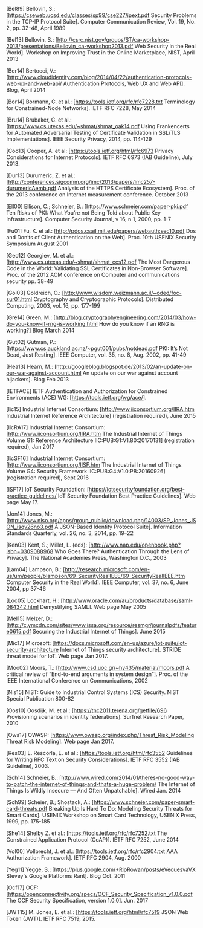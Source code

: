 
[Bel89] Bellovin, S.: [https://cseweb.ucsd.edu/classes/sp99/cse227/ipext.pdf Security Problems in the TCP-IP Protocol Suite]. Computer Communication Review, Vol. 19, No. 2, pp. 32-48, April 1989

[Bel13] Bellovin, S.: [http://csrc.nist.gov/groups/ST/ca-workshop-2013/presentations/Bellovin_ca-workshop2013.pdf Web Security in the Real World]. Workshop on Improving Trust in the Online Marketplace, NIST, April 2013

[Ber14] Bertocci, V.: [http://www.cloudidentity.com/blog/2014/04/22/authentication-protocols-web-ux-and-web-api/ Authentication Protocols, Web UX and Web API]. Blog, April 2014

[Bor14] Bormann, C. et al.: [https://tools.ietf.org/rfc/rfc7228.txt Terminology for Constrained-Node Networks]. IETF RFC 7228, May 2014

[Bru14] Brubaker, C. et al.: [https://www.cs.utexas.edu/~shmat/shmat_oak14.pdf Using Frankencerts for Automated Adversarial Testing of Certificate Validation in SSL/TLS Implementations]. IEEE Security Privacy, 2014, pp. 114-129

[Coo13] Cooper, A. et al: [https://tools.ietf.org/html/rfc6973 Privacy Considerations for Internet Protocols]. IETF RFC 6973 (IAB Guideline), July 2013.

[Dur13] Durumeric, Z. et al.: [http://conferences.sigcomm.org/imc/2013/papers/imc257-durumericAemb.pdf Analysis of the HTTPS Certificate Ecosystem]. Proc. of the 2013 conference on Internet measurement conference. October 2013

[Ell00] Ellison, C.; Schneier, B.: [https://www.schneier.com/paper-pki.pdf Ten Risks of PKI: What You’re not Being Told about Public Key Infrastructure]. Computer Security Journal, v 16, n 1, 2000, pp. 1-7

[Fu01] Fu, K. et al.: [http://pdos.csail.mit.edu/papers/webauth:sec10.pdf Dos and Don’ts of Client Authentication on the Web]. Proc. 10th USENIX Security Symposium August 2001

[Geo12] Georgiev, M. et al.: [http://www.cs.utexas.edu/~shmat/shmat_ccs12.pdf The Most Dangerous Code in the World: Validating SSL Certificates in Non-Browser Software]. Proc. of the 2012 ACM conference on Computer and communications security pp. 38-49

[Gol03] Goldreich, O.: [http://www.wisdom.weizmann.ac.il/~oded/foc-sur01.html Cryptography and Cryptographic Protocols]. Distributed Computing, 2003, vol. 16, pp. 177-199

[Gre14] Green, M.: [http://blog.cryptographyengineering.com/2014/03/how-do-you-know-if-rng-is-working.html How do you know if an RNG is working?] Blog March 2014

[Gut02] Gutman, P.: [https://www.cs.auckland.ac.nz/~pgut001/pubs/notdead.pdf PKI: It’s Not Dead, Just Resting]. IEEE Computer, vol. 35, no. 8, Aug. 2002, pp. 41-49

[Hea13] Hearn, M.: [http://googleblog.blogspot.de/2013/02/an-update-on-our-war-against-account.html An update on our war against account hijackers]. Blog Feb 2013

[IETFACE] IETF Authentication and Authorization for Constrained Environments (ACE) WG: [https://tools.ietf.org/wg/ace/].

[Iic15] Industrial Internet Consortium: [http://www.iiconsortium.org/IIRA.htm Industrial Internet Reference Architecture] (registration required), June 2015

[IicRA17] Industrial Internet Consortium: [http://www.iiconsortium.org/IIRA.htm The Industrial Internet of Things Volume G1: Reference Architecture IIC:PUB:G1:V1.80:20170131] (registration required), Jan 2017

[IicSF16] Industrial Internet Consortium: [http://www.iiconsortium.org/IISF.htm The Industrial Internet of Things Volume G4: Security Framework IIC:PUB:G4:V1.0:PB:20160926] (registration required), Sept 2016

[ISF17] IoT Security Foundation: [https://iotsecurityfoundation.org/best-practice-guidelines/ IoT Security Foundation Best Practice Guidelines].  Web page May 17.

[Jon14] Jones, M.: [http://www.niso.org/apps/group_public/download.php/14003/SP_Jones_JSON_isqv26no3.pdf A JSON-Based Identity Protocol Suite]. Information Standards Quarterly, vol. 26, no. 3, 2014, pp. 19–22 

[Ken03] Kent, S.; Millet, L. (eds): [http://www.nap.edu/openbook.php?isbn=0309088968 Who Goes There? Authentication Through the Lens of Privacy]. The National Academies Press, Washington D.C., 2003

[Lam04] Lampson, B.: [http://research.microsoft.com/en-us/um/people/blampson/69-SecurityRealIEEE/69-SecurityRealIEEE.htm Computer Security in the Real World]. IEEE Computer, vol. 37, no. 6, June 2004, pp 37-46

[Loc05] Lockhart, H.: [http://www.oracle.com/au/products/database/saml-084342.html Demystifying SAML]. Web page May 2005

[Mel15] Melzer, D.: [http://c.ymcdn.com/sites/www.issa.org/resource/resmgr/journalpdfs/feature0615.pdf Securing the Industrial Internet of Things]. June 2015

[Mic17] Microsoft: [https://docs.microsoft.com/en-us/azure/iot-suite/iot-security-architecture Internet of Things security architecture].  STRIDE threat model for IoT.  Web page Jan 2017.

[Moo02] Moors, T.: [http://www.csd.uoc.gr/~hy435/material/moors.pdf A critical review of “End-to-end arguments in system design”]. Proc. of the IEEE International Conference on Communications, 2002 

[Nis15] NIST: Guide to Industrial Control Systems (ICS) Security. NIST Special Publication 800-82

[Oos10] Oosdijk, M. et al.: [https://tnc2011.terena.org/getfile/696 Provisioning scenarios in identity federations]. Surfnet Research Paper, 2010

[Owa17] OWASP: [https://www.owasp.org/index.php/Threat_Risk_Modeling Threat Risk Modeling].  Web page Jan 2017.

[Res03] E. Rescorla, E. et al.: [https://tools.ietf.org/html/rfc3552 Guidelines for Writing RFC Text on Security Considerations]. IETF RFC 3552 (IAB Guideline), 2003.

[Sch14] Schneier, B.: [http://www.wired.com/2014/01/theres-no-good-way-to-patch-the-internet-of-things-and-thats-a-huge-problem/ The Internet of Things Is Wildly Insecure — And Often Unpatchable]. Wired Jan. 2014

[Sch99] Scheier, B.; Shostack, A.: [https://www.schneier.com/paper-smart-card-threats.pdf Breaking Up Is Hard To Do: Modeling Security Threats for Smart Cards]. USENIX Workshop on Smart Card Technology, USENIX Press, 1999, pp. 175-185

[She14] Shelby Z. et al.: [https://tools.ietf.org/rfc/rfc7252.txt The Constrained Application Protocol (CoAP)]. IETF RFC 7252, June 2014

[Vol00] Vollbrecht, J. et al.: [https://tools.ietf.org/rfc/rfc2904.txt AAA Authorization Framework]. IETF RFC 2904, Aug. 2000

[Yeg11] Yegge, S.: [https://plus.google.com/+RipRowan/posts/eVeouesvaVX Stevey's Google Platforms Rant]. Blog Oct. 2011

[Ocf17] OCF: [https://openconnectivity.org/specs/OCF_Security_Specification_v1.0.0.pdf The OCF Security Specification, version 1.0.0]. Jun. 2017

[JWT15] M. Jones, E. et al.: [https://tools.ietf.org/html/rfc7519 JSON Web Token (JWT)]. IETF RFC 7519, 2015.
